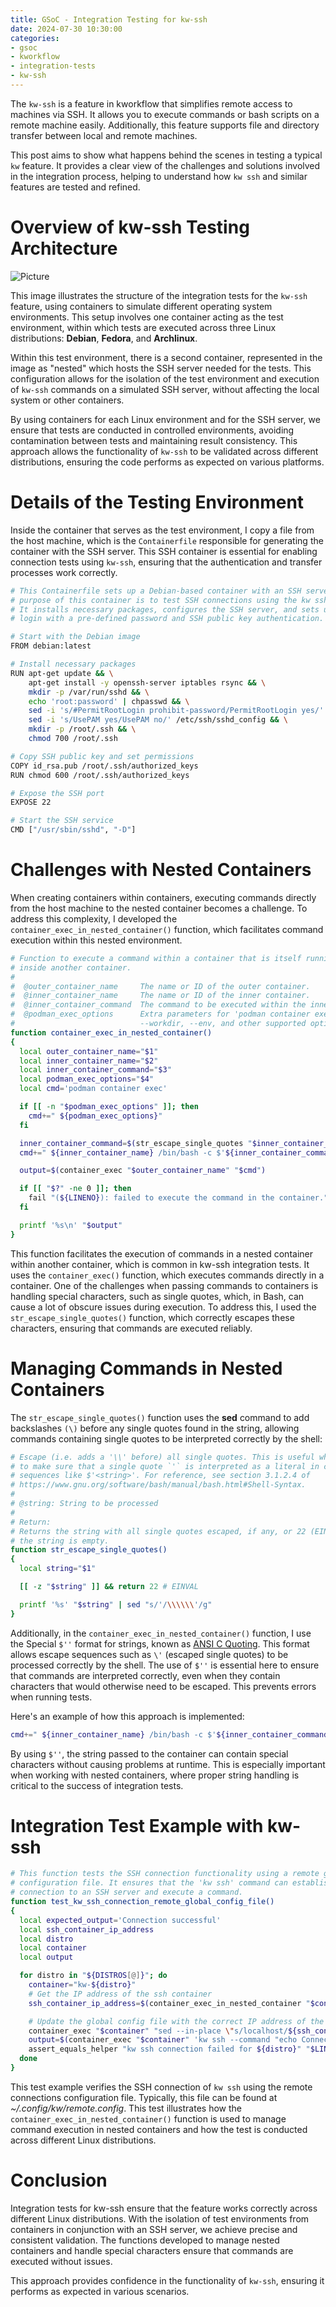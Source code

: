 ```yaml
---
title: GSoC - Integration Testing for kw-ssh
date: 2024-07-30 10:30:00
categories:
- gsoc
- kworkflow
- integration-tests
- kw-ssh
---
```


The `kw-ssh` is a feature in kworkflow that simplifies remote access to machines
via SSH. It allows you to execute commands or bash scripts on a remote machine
easily. Additionally, this feature supports file and directory transfer between
local and remote machines.

This post aims to show what happens behind the scenes in testing a typical `kw`
feature. It provides a clear view of the challenges and solutions involved in
the integration process, helping to understand how `kw ssh` and similar
features are tested and refined.

# Overview of kw-ssh Testing Architecture 

![Picture](/assets/images/kw-ssh-illustration.png)

This image illustrates the structure of the integration tests for the `kw-ssh`
feature, using containers to simulate different operating system environments.
This setup involves one container acting as the test environment, within which
tests are executed across three Linux distributions: **Debian**, **Fedora**,
and **Archlinux**.

Within this test environment, there is a second container, represented in the
image as "nested" which hosts the SSH server needed for the tests. This
configuration allows for the isolation of the test environment and execution of
`kw-ssh` commands on a simulated SSH server, without affecting the local system
or other containers.

By using containers for each Linux environment and for the SSH server, we
ensure that tests are conducted in controlled environments, avoiding
contamination between tests and maintaining result consistency. This approach
allows the functionality of `kw-ssh` to be validated across different
distributions, ensuring the code performs as expected on various platforms.

# Details of the Testing Environment

Inside the container that serves as the test environment, I copy a file from
the host machine, which is the `Containerfile` responsible for generating the
container with the SSH server. This SSH container is essential for enabling
connection tests using `kw-ssh`, ensuring that the authentication and transfer
processes work correctly.

```bash
# This Containerfile sets up a Debian-based container with an SSH server. The
# purpose of this container is to test SSH connections using the kw ssh tool.
# It installs necessary packages, configures the SSH server, and sets up root
# login with a pre-defined password and SSH public key authentication.

# Start with the Debian image
FROM debian:latest

# Install necessary packages
RUN apt-get update && \
    apt-get install -y openssh-server iptables rsync && \
    mkdir -p /var/run/sshd && \
    echo 'root:password' | chpasswd && \
    sed -i 's/#PermitRootLogin prohibit-password/PermitRootLogin yes/' /etc/ssh/sshd_config && \
    sed -i 's/UsePAM yes/UsePAM no/' /etc/ssh/sshd_config && \
    mkdir -p /root/.ssh && \
    chmod 700 /root/.ssh

# Copy SSH public key and set permissions
COPY id_rsa.pub /root/.ssh/authorized_keys
RUN chmod 600 /root/.ssh/authorized_keys

# Expose the SSH port
EXPOSE 22

# Start the SSH service
CMD ["/usr/sbin/sshd", "-D"]

```

# Challenges with Nested Containers

When creating containers within containers, executing commands directly from
the host machine to the nested container becomes a challenge. To address this
complexity, I developed the `container_exec_in_nested_container()` function,
which facilitates command execution within this nested environment.

```bash
# Function to execute a command within a container that is itself running
# inside another container.
#
#  @outer_container_name     The name or ID of the outer container.
#  @inner_container_name     The name or ID of the inner container.
#  @inner_container_command  The command to be executed within the inner container.
#  @podman_exec_options      Extra parameters for 'podman container exec' like
#                            --workdir, --env, and other supported options.
function container_exec_in_nested_container()
{
  local outer_container_name="$1"
  local inner_container_name="$2"
  local inner_container_command="$3"
  local podman_exec_options="$4"
  local cmd='podman container exec'

  if [[ -n "$podman_exec_options" ]]; then
    cmd+=" ${podman_exec_options}"
  fi

  inner_container_command=$(str_escape_single_quotes "$inner_container_command")
  cmd+=" ${inner_container_name} /bin/bash -c $'${inner_container_command}'"

  output=$(container_exec "$outer_container_name" "$cmd")

  if [[ "$?" -ne 0 ]]; then
    fail "(${LINENO}): failed to execute the command in the container."
  fi

  printf '%s\n' "$output"
}
```

This function facilitates the execution of commands in a nested container
within another container, which is common in kw-ssh integration tests. It uses
the `container_exec()` function, which executes commands directly in a
container. One of the challenges when passing commands to containers is
handling special characters, such as single quotes, which, in Bash, can cause a
lot of obscure issues during execution. To address this, I used the
`str_escape_single_quotes()` function, which correctly escapes these
characters, ensuring that commands are executed reliably.

# Managing Commands in Nested Containers

The `str_escape_single_quotes()` function uses the **sed** command to add
backslashes `(\)` before any single quotes found in the string, allowing
commands containing single quotes to be interpreted correctly by the shell:

```bash
# Escape (i.e. adds a '\\' before) all single quotes. This is useful when we want
# to make sure that a single quote `'` is interpreted as a literal in character
# sequences like $'<string>'. For reference, see section 3.1.2.4 of
# https://www.gnu.org/software/bash/manual/bash.html#Shell-Syntax.
#
# @string: String to be processed
#
# Return:
# Returns the string with all single quotes escaped, if any, or 22 (EINVAL) if
# the string is empty.
function str_escape_single_quotes()
{
  local string="$1"

  [[ -z "$string" ]] && return 22 # EINVAL

  printf '%s' "$string" | sed "s/'/\\\\\\'/g"
}
```


Additionally, in the `container_exec_in_nested_container()` function, I use the
Special `$''` format for strings, known as [ANSI C
Quoting](https://www.gnu.org/software/bash/manual/bash.html#ANSI_002dC-Quoting).
This format allows escape sequences such as `\'` (escaped single quotes) to be
processed correctly by the shell. The use of `$''` is essential here to ensure
that commands are interpreted correctly, even when they contain characters that
would otherwise need to be escaped. This prevents errors when running tests.

Here's an example of how this approach is implemented:


```bash
cmd+=" ${inner_container_name} /bin/bash -c $'${inner_container_command}'"
```

By using `$''`, the string passed to the container can contain special
characters without causing problems at runtime. This is especially important
when working with nested containers, where proper string handling is critical
to the success of integration tests.


# Integration Test Example with kw-ssh

```bash
# This function tests the SSH connection functionality using a remote global
# configuration file. It ensures that the 'kw ssh' command can establish a
# connection to an SSH server and execute a command.
function test_kw_ssh_connection_remote_global_config_file()
{
  local expected_output='Connection successful'
  local ssh_container_ip_address
  local distro
  local container
  local output

  for distro in "${DISTROS[@]}"; do
    container="kw-${distro}"
    # Get the IP address of the ssh container
    ssh_container_ip_address=$(container_exec_in_nested_container "$container" "$SSH_CONTAINER_NAME" 'hostname --all-ip-addresses' | xargs)

    # Update the global config file with the correct IP address of the SSH server
    container_exec "$container" "sed --in-place \"s/localhost/${ssh_container_ip_address}/\" ${KW_GLOBAL_CONFIG_FILE}"
    output=$(container_exec "$container" 'kw ssh --command "echo Connection successful"')
    assert_equals_helper "kw ssh connection failed for ${distro}" "$LINENO" "$expected_output" "$output"
  done
}
```

This test example verifies the SSH connection of `kw ssh` using the remote
connections configuration file. Typically, this file can be found at
*~/.config/kw/remote.config*. This test illustrates how the
`container_exec_in_nested_container()` function is used to manage command
execution in nested containers and how the test is conducted across different
Linux distributions.

# Conclusion

Integration tests for kw-ssh ensure that the feature works correctly across
different Linux distributions. With the isolation of test environments from
containers in conjunction with an SSH server, we achieve precise and consistent
validation. The functions developed to manage nested containers and handle
special characters ensure that commands are executed without issues.

This approach provides confidence in the functionality of `kw-ssh`, ensuring it
performs as expected in various scenarios.
